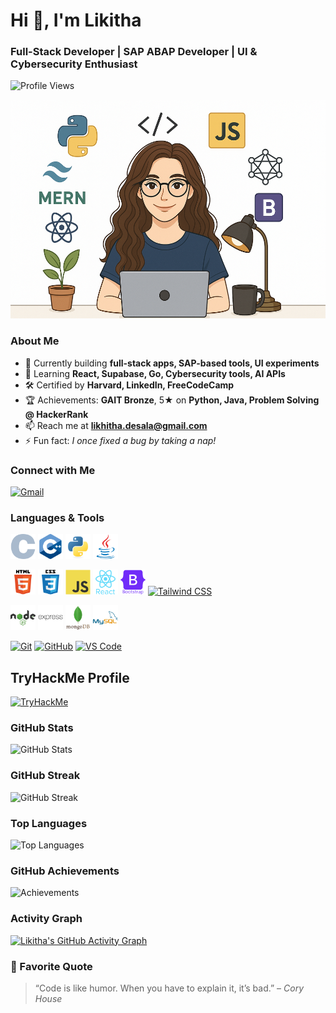 # Hi 👋, I'm Likitha
### Full-Stack Developer | SAP ABAP Developer | UI & Cybersecurity Enthusiast

![Profile Views](https://komarev.com/ghpvc/?username=lily4412&label=Profile%20views&color=0e75b6&style=flat)

<img alt="Girl Developer" src="Lily.png" height="350" />

### About Me

- 🔭 Currently building **full-stack apps, SAP-based tools, UI experiments**
- 🌱 Learning **React, Supabase, Go, Cybersecurity tools, AI APIs**
- 🛠 Certified by **Harvard, LinkedIn, FreeCodeCamp**
- 🏆 Achievements: **GAIT Bronze**, 5★ on **Python, Java, Problem Solving @ HackerRank**
- 📫 Reach me at **likhitha.desala@gmail.com**
- ⚡ Fun fact: *I once fixed a bug by taking a nap!*

###  Connect with Me

<a href="mailto:likhitha.desala@gmail.com"><img src="https://img.icons8.com/color/48/gmail--v1.png" alt="Gmail" width="30"/></a>

### Languages & Tools

<p align="left">
  <!-- Programming Languages -->
  <a href="https://www.cprogramming.com/" target="_blank"><img src="https://raw.githubusercontent.com/devicons/devicon/master/icons/c/c-original.svg" alt="C" width="40" height="40"/></a>
  <a href="https://www.w3schools.com/cpp/" target="_blank"><img src="https://raw.githubusercontent.com/devicons/devicon/master/icons/cplusplus/cplusplus-original.svg" alt="C++" width="40" height="40"/></a>
  <a href="https://www.python.org/" target="_blank"><img src="https://raw.githubusercontent.com/devicons/devicon/master/icons/python/python-original.svg" alt="Python" width="40" height="40"/></a>
  <a href="https://www.java.com/" target="_blank"><img src="https://raw.githubusercontent.com/devicons/devicon/master/icons/java/java-original.svg" alt="Java" width="40" height="40"/></a>

  <!-- Web Development -->
  <a href="https://www.w3.org/html/" target="_blank"><img src="https://raw.githubusercontent.com/devicons/devicon/master/icons/html5/html5-original-wordmark.svg" alt="HTML5" width="40" height="40"/></a>
  <a href="https://www.w3schools.com/css/" target="_blank"><img src="https://raw.githubusercontent.com/devicons/devicon/master/icons/css3/css3-original-wordmark.svg" alt="CSS3" width="40" height="40"/></a>
  <a href="https://developer.mozilla.org/en-US/docs/Web/JavaScript" target="_blank"><img src="https://raw.githubusercontent.com/devicons/devicon/master/icons/javascript/javascript-original.svg" alt="JavaScript" width="40" height="40"/></a>
  <a href="https://reactjs.org/" target="_blank"><img src="https://raw.githubusercontent.com/devicons/devicon/master/icons/react/react-original-wordmark.svg" alt="React" width="40" height="40"/></a>
  <a href="https://getbootstrap.com/" target="_blank"><img src="https://raw.githubusercontent.com/devicons/devicon/master/icons/bootstrap/bootstrap-plain-wordmark.svg" alt="Bootstrap" width="40" height="40"/></a>
  <a href="https://tailwindcss.com/" target="_blank"><img src="https://www.vectorlogo.zone/logos/tailwindcss/tailwindcss-icon.svg" alt="Tailwind CSS" width="40" height="40"/></a>

  <!-- Backend & Databases -->
  <a href="https://nodejs.org/" target="_blank"><img src="https://raw.githubusercontent.com/devicons/devicon/master/icons/nodejs/nodejs-original-wordmark.svg" alt="Node.js" width="40" height="40"/></a>
  <a href="https://expressjs.com/" target="_blank"><img src="https://raw.githubusercontent.com/devicons/devicon/master/icons/express/express-original-wordmark.svg" alt="Express.js" width="40" height="40"/></a>
  <a href="https://www.mongodb.com/" target="_blank"><img src="https://raw.githubusercontent.com/devicons/devicon/master/icons/mongodb/mongodb-original-wordmark.svg" alt="MongoDB" width="40" height="40"/></a>
  <a href="https://www.mysql.com/" target="_blank"><img src="https://raw.githubusercontent.com/devicons/devicon/master/icons/mysql/mysql-original-wordmark.svg" alt="MySQL" width="40" height="40"/></a>

  <!-- Tools -->
  <a href="https://git-scm.com/" target="_blank"><img src="https://www.vectorlogo.zone/logos/git-scm/git-scm-icon.svg" alt="Git" width="40" height="40"/></a>
  <a href="https://github.com/" target="_blank"><img src="https://cdn.jsdelivr.net/gh/devicons/devicon/icons/github/github-original.svg" alt="GitHub" width="40" height="40"/></a>
  <a href="https://code.visualstudio.com/" target="_blank"><img src="https://cdn.jsdelivr.net/gh/devicons/devicon/icons/vscode/vscode-original.svg" alt="VS Code" width="40" height="40"/></a>
</p>

## TryHackMe Profile

[![TryHackMe](https://tryhackme-badges.s3.amazonaws.com/4268740.png)](https://tryhackme.com/p/4268740)

###  GitHub Stats

![GitHub Stats](https://github-readme-stats.vercel.app/api?username=lily4412&show_icons=true&theme=radical)

###  GitHub Streak

![GitHub Streak](https://github-readme-streak-stats.herokuapp.com/?user=lily4412&theme=radical)


###  Top Languages

![Top Languages](https://github-readme-stats.vercel.app/api/top-langs?username=lily4412&layout=compact&theme=radical)

###  GitHub Achievements

![Achievements](https://github-profile-trophy.vercel.app/?username=lily4412&theme=dracula&no-frame=true&margin-w=10)

###  Activity Graph

[![Likitha's GitHub Activity Graph](https://github-readme-activity-graph.vercel.app/graph?username=lily4412&theme=tokyo-night)](https://github.com/lily4412)

### 💬 Favorite Quote

> “Code is like humor. When you have to explain it, it’s bad.” – *Cory House*

